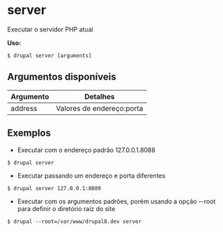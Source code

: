 # server
Executar o servidor PHP atual

**Uso:**
```
$ drupal server [arguments]
```

## Argumentos disponíveis
Argumento | Detalhes
---------|-------------
address | Valores de endereço:porta

## Exemplos
* Executar com o endereço padrão 127.0.0.1.8088
```
$ drupal server
```
* Executar passando um endereço e porta diferentes
```
$ drupal server 127.0.0.1:8089
```
* Executar com os argumentos padrões, porém usando a opção --root para definir o diretório raíz do site
```
$ drupal --root=/var/www/drupal8.dev server
```

